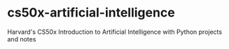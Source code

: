 # cs50x-artificial-intelligence
Harvard's CS50x Introduction to Artificial Intelligence with Python projects and notes
